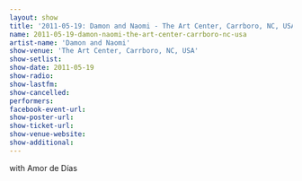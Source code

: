 ```yaml
---
layout: show
title: '2011-05-19: Damon and Naomi - The Art Center, Carrboro, NC, USA'
name: 2011-05-19-damon-naomi-the-art-center-carrboro-nc-usa
artist-name: 'Damon and Naomi'
show-venue: 'The Art Center, Carrboro, NC, USA'
show-setlist: 
show-date: 2011-05-19
show-radio: 
show-lastfm: 
show-cancelled: 
performers: 
facebook-event-url: 
show-poster-url: 
show-ticket-url: 
show-venue-website: 
show-additional: 
---
```


with Amor de Días